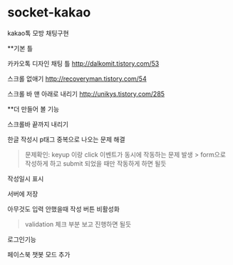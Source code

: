 # socket-kakao
kakao톡 모방 채팅구현

**기본 틀

카카오톡 디자인 채팅 틀
http://dalkomit.tistory.com/53   
  
스크롤 없애기
http://recoveryman.tistory.com/54

스크롤 바 맨 아래로 내리기
http://unikys.tistory.com/285



**더 만들어 볼 기능

스크롤바 끝까지 내리기

한글 작성시 p태그 중복으로 나오는 문제 해결
>  문제확인: keyup 이랑 click 이벤트가 동시에 작동하는 문제 발생 > form으로 작성하게 하고 submit 되었을 때만 작동하게 하면 될듯

작성일시 표시

서버에 저장

아무것도 입력 안했을때 작성 버튼 비활성화
> validation 체크 부분 보고 진행하면 될듯

로그인기능

페이스북 챗봇 모드 추가 
